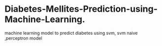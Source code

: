 # Diabetes-Mellites-Prediction-using-Machine-Learning.
machine learning model to predict diabetes using svm, svm naive ,perceptron model
